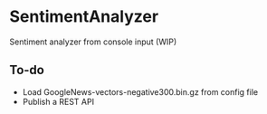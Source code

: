 # SentimentAnalyzer
Sentiment analyzer from console input (WIP)
## To-do
* Load GoogleNews-vectors-negative300.bin.gz from config file
* Publish a REST API
